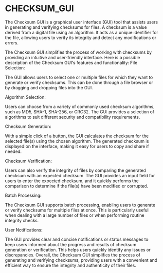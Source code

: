 
# CHECKSUM_GUI
The Checksum GUI is a graphical user interface (GUI) tool that assists users in generating and verifying checksums for files. A checksum is a value derived from a digital file using an algorithm. It acts as a unique identifier for the file, allowing users to verify its integrity and detect any modifications or errors.

The Checksum GUI simplifies the process of working with checksums by providing an intuitive and user-friendly interface. Here is a possible description of the Checksum GUI's features and functionality:
File Selection: 

The GUI allows users to select one or multiple files for which they want to generate or verify checksums. This can be done through a file browser or by dragging and dropping files into the GUI.

Algorithm Selection: 

Users can choose from a variety of commonly used checksum algorithms, such as MD5, SHA-1, SHA-256, or CRC32. The GUI provides a  selection of algorithms to suit different security and compatibility requirements.

Checksum Generation: 

With a simple click of a button, the GUI calculates the checksum for the selected file(s) using the chosen algorithm. The generated checksum is displayed on the interface, making it easy for users to copy and share if needed.

Checksum Verification: 

Users can also verify the integrity of files by comparing the generated checksum with an expected checksum. The GUI provides an input field for users to enter the expected checksum, and it quickly performs the comparison to determine if the file(s) have been modified or corrupted.

Batch Processing: 

The Checksum GUI supports batch processing, enabling users to generate or verify checksums for multiple files at once. This is particularly useful when dealing with a large number of files or when performing routine integrity checks.

User Notifications: 

The GUI provides clear and concise notifications or status messages to keep users informed about the progress and results of checksum generation or verification. This helps users quickly identify any issues or discrepancies.
Overall, the Checksum GUI simplifies the process of generating and verifying checksums, providing users with a convenient and efficient way to ensure the integrity and authenticity of their files.
